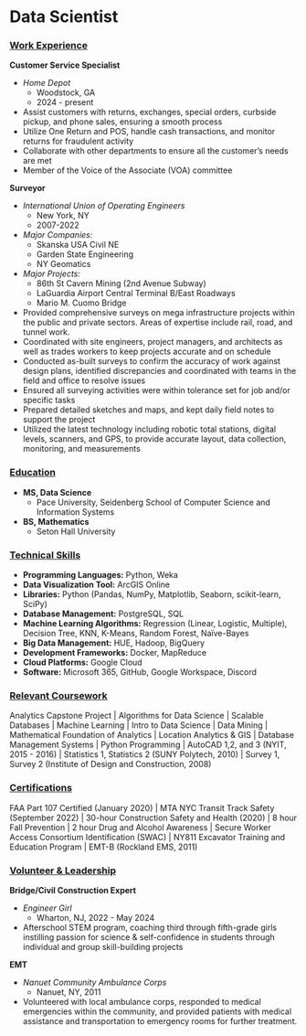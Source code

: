 # Data Scientist

### <ins>Work Experience<ins>
**Customer Service Specialist**
- *Home Depot*
    - Woodstock, GA
    - 2024 - present
- Assist customers with returns, exchanges, special orders, curbside pickup, and phone sales, ensuring a smooth process
- Utilize One Return and POS, handle cash transactions, and monitor returns for fraudulent activity
- Collaborate with other departments to ensure all the customer’s needs are met
- Member of the Voice of the Associate (VOA) committee

**Surveyor**
  - *International Union of Operating Engineers*
      - New York, NY
      - 2007-2022
  - *Major Companies:*
      - Skanska USA Civil NE
      - Garden State Engineering
      - NY Geomatics
  - *Major Projects:*
      - 86th St Cavern Mining (2nd Avenue Subway)
      - LaGuardia Airport Central Terminal B/East Roadways
      - Mario M. Cuomo Bridge
  -  Provided comprehensive surveys on mega infrastructure projects within the public and private sectors. Areas of expertise include rail, road, and tunnel work.
  -  Coordinated with site engineers, project managers, and architects as well as trades workers to keep projects accurate and on schedule
  -  Conducted as-built surveys to confirm the accuracy of work against design plans, identified discrepancies and coordinated with teams in the field and office to resolve issues
  -  Ensured all surveying activities were within tolerance set for job and/or specific tasks
  -  Prepared detailed sketches and maps, and kept daily field notes to support the project
  -  Utilized the latest technology including robotic total stations, digital levels, scanners, and GPS, to provide accurate layout, data collection, monitoring, and measurements

### <ins>Education<ins>
- **MS, Data Science**
  - Pace University, Seidenberg School of Computer Science and Information Systems
- **BS, Mathematics**
  - Seton Hall University

### <ins>Technical Skills<ins>
- **Programming Languages:** Python, Weka
- **Data Visualization Tool:** ArcGIS Online 
- **Libraries:** Python (Pandas, NumPy, Matplotlib, Seaborn, scikit-learn, SciPy)
- **Database Management:** PostgreSQL, SQL 
- **Machine Learning Algorithms:** Regression (Linear, Logistic, Multiple), Decision Tree, KNN, K-Means, Random Forest, Naïve-Bayes
- **Big Data Management:** HUE, Hadoop, BigQuery
- **Development Frameworks:** Docker, MapReduce
- **Cloud Platforms:** Google Cloud
- **Software:** Microsoft 365, GitHub, Google Workspace, Discord

### <ins>Relevant Coursework<ins>
Analytics Capstone Project | Algorithms for Data Science | Scalable Databases | Machine Learning | Intro to Data Science | Data Mining | Mathematical Foundation of Analytics | Location Analytics & GIS | Database Management Systems | Python Programming | AutoCAD 1,2, and 3 (NYIT, 2015 - 2016) | Statistics 1, Statistics 2 (SUNY Polytech, 2010) | Survey 1, Survey 2 (Institute of Design and Construction, 2008)

### <ins>Certifications<ins>
FAA Part 107 Certified (January 2020) | MTA NYC Transit Track Safety (September 2022) | 30-hour Construction Safety and Health (2020) | 8 hour Fall Prevention | 2 hour Drug and Alcohol Awareness | Secure Worker Access Consortium Identification (SWAC) | NY811 Excavator Training and Education Program | EMT-B (Rockland EMS, 2011)

### <ins>Volunteer & Leadership<ins>
**Bridge/Civil Construction Expert**
-  *Engineer Girl*
    - Wharton, NJ, 2022 - May 2024
- Afterschool STEM program, coaching third through fifth-grade girls instilling passion for science & self-confidence in students through individual and group skill-building projects

**EMT**
- *Nanuet Community Ambulance Corps*
    - Nanuet, NY, 2011
- Volunteered with local ambulance corps, responded to medical emergencies within the community, and provided patients with medical assistance and transportation to emergency rooms for further treatment. 
